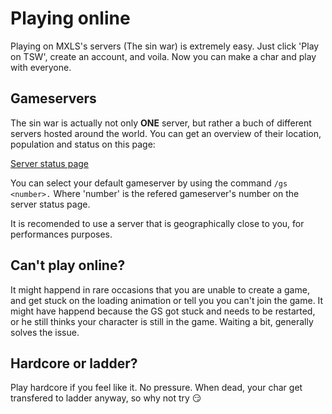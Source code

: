 # Playing online

Playing on MXLS's servers (The sin war) is extremely easy. Just click 'Play on TSW', create an account, and voila. Now you can make a char and play with everyone.

## Gameservers

The sin war is actually not only **ONE** server, but rather a buch of different servers hosted around the world. You can get an overview of their location, population and status on this page:

[Server status page](https://tsw.median-xl.com/info)

You can select your default gameserver by using the command `/gs <number>.` Where 'number' is the refered gameserver's number on the server status page.

It is recomended to use a server that is geographically close to you, for performances purposes.

## Can't play online?

It might happend in rare occasions that you are unable to create a game, and get stuck on the loading animation or tell you you can't join the game. It might have happend because the GS got stuck and needs to be restarted, or he still thinks your character is still in the game. Waiting a bit, generally solves the issue.

## Hardcore or ladder?

Play hardcore if you feel like it. No pressure. When dead, your char get transfered to ladder anyway, so why not try 😏